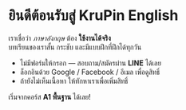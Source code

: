 # ยินดีต้อนรับสู่ KruPin English

เราเชื่อว่า *ภาษาอังกฤษ* ต้อง **ใช้งานได้จริง**  
บทเรียนของเราสั้น กระชับ และมีแบบฝึกที่ฝึกได้ทุกวัน

- ไม่มีฟอร์มให้กรอก — สอบถาม/สมัครผ่าน **LINE** ได้เลย
- ล็อกอินด้วย Google / Facebook / อีเมล เพื่อดูสิทธิ์
- ถ้ายังไม่เห็นเนื้อหา ให้ทักหาเราเพื่อเพิ่มสิทธิ์

เริ่มจากคอร์ส **A1 พื้นฐาน** ได้เลย!
